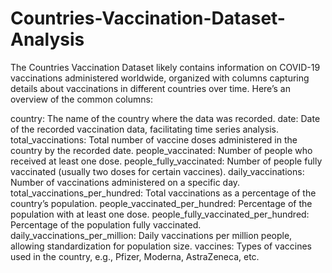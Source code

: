 # Countries-Vaccination-Dataset-Analysis
The Countries Vaccination Dataset likely contains information on COVID-19 vaccinations administered worldwide, organized with columns capturing details about vaccinations in different countries over time. Here’s an overview of the common columns:

country: The name of the country where the data was recorded.
date: Date of the recorded vaccination data, facilitating time series analysis.
total_vaccinations: Total number of vaccine doses administered in the country by the recorded date.
people_vaccinated: Number of people who received at least one dose.
people_fully_vaccinated: Number of people fully vaccinated (usually two doses for certain vaccines).
daily_vaccinations: Number of vaccinations administered on a specific day.
total_vaccinations_per_hundred: Total vaccinations as a percentage of the country’s population.
people_vaccinated_per_hundred: Percentage of the population with at least one dose.
people_fully_vaccinated_per_hundred: Percentage of the population fully vaccinated.
daily_vaccinations_per_million: Daily vaccinations per million people, allowing standardization for population size.
vaccines: Types of vaccines used in the country, e.g., Pfizer, Moderna, AstraZeneca, etc.
